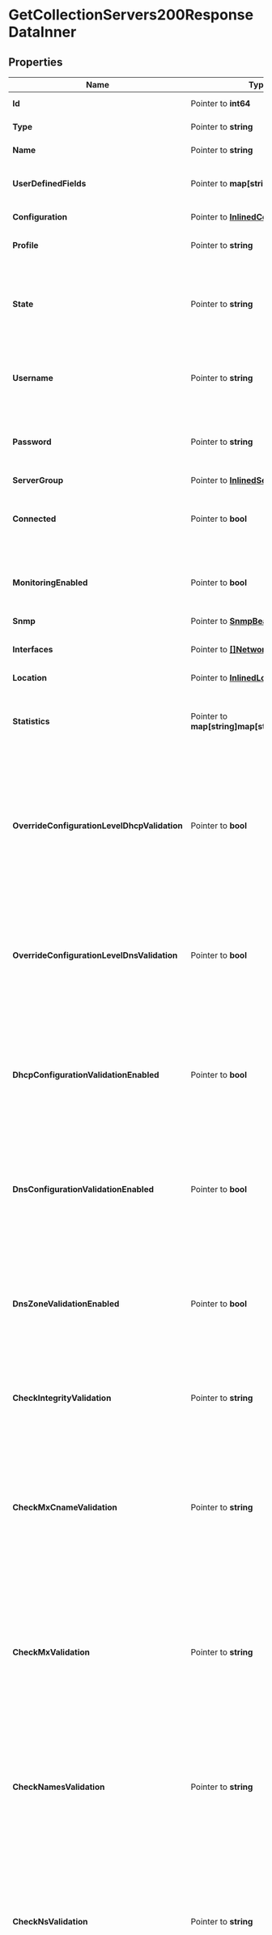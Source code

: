 # GetCollectionServers200ResponseDataInner

## Properties

Name | Type | Description | Notes
------------ | ------------- | ------------- | -------------
**Id** | Pointer to **int64** | The resource identifier. | [optional] 
**Type** | Pointer to **string** | The resource type. | [optional] 
**Name** | Pointer to **string** | The name of the resource. | [optional] 
**UserDefinedFields** | Pointer to **map[string]string** | User-defined fields set for the resource. | [optional] 
**Configuration** | Pointer to [**InlinedConfiguration**](InlinedConfiguration.md) |  | [optional] [readonly] 
**Profile** | Pointer to **string** | The profile of the server. | [optional] 
**State** | Pointer to **string** | The current state of the server, indicating whether the server is enabled or disabled. | [optional] 
**Username** | Pointer to **string** | The username used to authenticate with the server. | [optional] 
**Password** | Pointer to **string** | The password used to authenticate with the server. | [optional] 
**ServerGroup** | Pointer to [**InlinedServerGroup**](InlinedServerGroup.md) |  | [optional] 
**Connected** | Pointer to **bool** | Indicates whether the server is connected to Address Manager. | [optional] 
**MonitoringEnabled** | Pointer to **bool** | Indicates whether monitoring service is enabled on the server. | [optional] 
**Snmp** | Pointer to [**SnmpBean**](SnmpBean.md) |  | [optional] 
**Interfaces** | Pointer to [**[]NetworkInterface**](NetworkInterface.md) | The list of network interfaces of the server. | [optional] 
**Location** | Pointer to [**InlinedLocation**](InlinedLocation.md) |  | [optional] 
**Statistics** | Pointer to **map[string]map[string]interface{}** | Displays statistics information collected from the monitoring service. | [optional] [readonly] 
**OverrideConfigurationLevelDhcpValidation** | Pointer to **bool** | Indicates whether DHCP deployment validation settings configured at the configuration level are overridden at the server level. | [optional] 
**OverrideConfigurationLevelDnsValidation** | Pointer to **bool** | Indicates whether DNS deployment validation settings configured at the configuration level are overridden at the server level. | [optional] 
**DhcpConfigurationValidationEnabled** | Pointer to **bool** | Indicates whether the syntax of the dhcpd.conf file is validated prior to deployment from Address Manager. | [optional] 
**DnsConfigurationValidationEnabled** | Pointer to **bool** | Indicates whether the syntax of the named.conf file is validated prior to deployment from Address Manager. | [optional] 
**DnsZoneValidationEnabled** | Pointer to **bool** | Indicates whether the syntax of each DNS zone file is validated prior to deployment from Address Manager. | [optional] 
**CheckIntegrityValidation** | Pointer to **string** | The method for which the syntax checks of the DNS zone file is checked. | [optional] 
**CheckMxCnameValidation** | Pointer to **string** | Checks if MX records point to a CNAME record rather than an A or AAAA, and determines how Address Manager handles conditions found by the check. | [optional] 
**CheckMxValidation** | Pointer to **string** | Checks if MX records point to an IP address rather than an A or AAAA, and determines how Address Manager handles conditions found by the check. | [optional] 
**CheckNamesValidation** | Pointer to **string** | Checks the names within the DNS zone files and determines how Address Manager handles conditions found by the check. | [optional] 
**CheckNsValidation** | Pointer to **string** | Checks if NS records point to an IP address rather than an A or AAAA, and determines how Address Manager handles conditions found by the check. | [optional] 
**CheckSrvCnameValidation** | Pointer to **string** | Checks if SRV records point to a CNAME record rather than an A or AAAA, and determines how Address Manager handles conditions found by the check. | [optional] 
**CheckWildcardValidation** | Pointer to **string** | Checks for wildcards in zone names that don&#39;t appear as the last segment of a zone name, and determines how Address Manager handles conditions found by the check. | [optional] 
**PrivateAddress** | Pointer to **string** | The private IP address of the server. | [optional] 
**EncryptedNotificationsEnabled** | Pointer to **bool** | Indicates whether notifications are encrypted between Address Manager and the DNS/DHCP Server | [optional] 
**ManagementUrl** | Pointer to **string** | Specifies the management URL for an F5 LTM or GTM server. | [optional] 
**SelfIpAddress** | Pointer to **string** | Specifies the self URL for an F5 GTM server. | [optional] 
**HaBackboneEnabled** | Pointer to **bool** | Indicates whether a backbone is enabled between nodes of a high-availability pair. | [optional] 
**HaPingAddress** | Pointer to **string** | Sets the ping address of the high-availability pair. | [optional] 
**DhcpServicePrincipal** | Pointer to [**InlinedKerberosServicePrincipal**](InlinedKerberosServicePrincipal.md) |  | [optional] 
**DnsServicePrincipal** | Pointer to [**InlinedKerberosServicePrincipal**](InlinedKerberosServicePrincipal.md) |  | [optional] 
**InheritedFields** | Pointer to **[]string** |  | [optional] [readonly] 
**ActiveServer** | Pointer to [**InlinedServer**](InlinedServer.md) |  | [optional] 
**PassiveServer** | Pointer to [**InlinedServer**](InlinedServer.md) |  | [optional] 
**DedicatedManagementEnabled** | Pointer to **bool** | Indicates whether dedicated management is enabled on the server. | [optional] 
**HaRole** | Pointer to **string** |  | [optional] [readonly] 
**HaPeerConnectionState** | Pointer to **string** |  | [optional] [readonly] 
**HaDiskState** | Pointer to **string** |  | [optional] [readonly] 
**HsmSupportEnabled** | Pointer to **bool** | Indicates whether HSM is enabled on the server. | [optional] 
**InterfaceRedundancyEnabled** | Pointer to **bool** | Indicates whether interface redundancy is enabled on the server. | [optional] 
**Links** | Pointer to [**ResourceLinks**](ResourceLinks.md) |  | [optional] 

## Methods

### NewGetCollectionServers200ResponseDataInner

`func NewGetCollectionServers200ResponseDataInner() *GetCollectionServers200ResponseDataInner`

NewGetCollectionServers200ResponseDataInner instantiates a new GetCollectionServers200ResponseDataInner object
This constructor will assign default values to properties that have it defined,
and makes sure properties required by API are set, but the set of arguments
will change when the set of required properties is changed

### NewGetCollectionServers200ResponseDataInnerWithDefaults

`func NewGetCollectionServers200ResponseDataInnerWithDefaults() *GetCollectionServers200ResponseDataInner`

NewGetCollectionServers200ResponseDataInnerWithDefaults instantiates a new GetCollectionServers200ResponseDataInner object
This constructor will only assign default values to properties that have it defined,
but it doesn't guarantee that properties required by API are set

### GetId

`func (o *GetCollectionServers200ResponseDataInner) GetId() int64`

GetId returns the Id field if non-nil, zero value otherwise.

### GetIdOk

`func (o *GetCollectionServers200ResponseDataInner) GetIdOk() (*int64, bool)`

GetIdOk returns a tuple with the Id field if it's non-nil, zero value otherwise
and a boolean to check if the value has been set.

### SetId

`func (o *GetCollectionServers200ResponseDataInner) SetId(v int64)`

SetId sets Id field to given value.

### HasId

`func (o *GetCollectionServers200ResponseDataInner) HasId() bool`

HasId returns a boolean if a field has been set.

### GetType

`func (o *GetCollectionServers200ResponseDataInner) GetType() string`

GetType returns the Type field if non-nil, zero value otherwise.

### GetTypeOk

`func (o *GetCollectionServers200ResponseDataInner) GetTypeOk() (*string, bool)`

GetTypeOk returns a tuple with the Type field if it's non-nil, zero value otherwise
and a boolean to check if the value has been set.

### SetType

`func (o *GetCollectionServers200ResponseDataInner) SetType(v string)`

SetType sets Type field to given value.

### HasType

`func (o *GetCollectionServers200ResponseDataInner) HasType() bool`

HasType returns a boolean if a field has been set.

### GetName

`func (o *GetCollectionServers200ResponseDataInner) GetName() string`

GetName returns the Name field if non-nil, zero value otherwise.

### GetNameOk

`func (o *GetCollectionServers200ResponseDataInner) GetNameOk() (*string, bool)`

GetNameOk returns a tuple with the Name field if it's non-nil, zero value otherwise
and a boolean to check if the value has been set.

### SetName

`func (o *GetCollectionServers200ResponseDataInner) SetName(v string)`

SetName sets Name field to given value.

### HasName

`func (o *GetCollectionServers200ResponseDataInner) HasName() bool`

HasName returns a boolean if a field has been set.

### GetUserDefinedFields

`func (o *GetCollectionServers200ResponseDataInner) GetUserDefinedFields() map[string]string`

GetUserDefinedFields returns the UserDefinedFields field if non-nil, zero value otherwise.

### GetUserDefinedFieldsOk

`func (o *GetCollectionServers200ResponseDataInner) GetUserDefinedFieldsOk() (*map[string]string, bool)`

GetUserDefinedFieldsOk returns a tuple with the UserDefinedFields field if it's non-nil, zero value otherwise
and a boolean to check if the value has been set.

### SetUserDefinedFields

`func (o *GetCollectionServers200ResponseDataInner) SetUserDefinedFields(v map[string]string)`

SetUserDefinedFields sets UserDefinedFields field to given value.

### HasUserDefinedFields

`func (o *GetCollectionServers200ResponseDataInner) HasUserDefinedFields() bool`

HasUserDefinedFields returns a boolean if a field has been set.

### GetConfiguration

`func (o *GetCollectionServers200ResponseDataInner) GetConfiguration() InlinedConfiguration`

GetConfiguration returns the Configuration field if non-nil, zero value otherwise.

### GetConfigurationOk

`func (o *GetCollectionServers200ResponseDataInner) GetConfigurationOk() (*InlinedConfiguration, bool)`

GetConfigurationOk returns a tuple with the Configuration field if it's non-nil, zero value otherwise
and a boolean to check if the value has been set.

### SetConfiguration

`func (o *GetCollectionServers200ResponseDataInner) SetConfiguration(v InlinedConfiguration)`

SetConfiguration sets Configuration field to given value.

### HasConfiguration

`func (o *GetCollectionServers200ResponseDataInner) HasConfiguration() bool`

HasConfiguration returns a boolean if a field has been set.

### GetProfile

`func (o *GetCollectionServers200ResponseDataInner) GetProfile() string`

GetProfile returns the Profile field if non-nil, zero value otherwise.

### GetProfileOk

`func (o *GetCollectionServers200ResponseDataInner) GetProfileOk() (*string, bool)`

GetProfileOk returns a tuple with the Profile field if it's non-nil, zero value otherwise
and a boolean to check if the value has been set.

### SetProfile

`func (o *GetCollectionServers200ResponseDataInner) SetProfile(v string)`

SetProfile sets Profile field to given value.

### HasProfile

`func (o *GetCollectionServers200ResponseDataInner) HasProfile() bool`

HasProfile returns a boolean if a field has been set.

### GetState

`func (o *GetCollectionServers200ResponseDataInner) GetState() string`

GetState returns the State field if non-nil, zero value otherwise.

### GetStateOk

`func (o *GetCollectionServers200ResponseDataInner) GetStateOk() (*string, bool)`

GetStateOk returns a tuple with the State field if it's non-nil, zero value otherwise
and a boolean to check if the value has been set.

### SetState

`func (o *GetCollectionServers200ResponseDataInner) SetState(v string)`

SetState sets State field to given value.

### HasState

`func (o *GetCollectionServers200ResponseDataInner) HasState() bool`

HasState returns a boolean if a field has been set.

### GetUsername

`func (o *GetCollectionServers200ResponseDataInner) GetUsername() string`

GetUsername returns the Username field if non-nil, zero value otherwise.

### GetUsernameOk

`func (o *GetCollectionServers200ResponseDataInner) GetUsernameOk() (*string, bool)`

GetUsernameOk returns a tuple with the Username field if it's non-nil, zero value otherwise
and a boolean to check if the value has been set.

### SetUsername

`func (o *GetCollectionServers200ResponseDataInner) SetUsername(v string)`

SetUsername sets Username field to given value.

### HasUsername

`func (o *GetCollectionServers200ResponseDataInner) HasUsername() bool`

HasUsername returns a boolean if a field has been set.

### GetPassword

`func (o *GetCollectionServers200ResponseDataInner) GetPassword() string`

GetPassword returns the Password field if non-nil, zero value otherwise.

### GetPasswordOk

`func (o *GetCollectionServers200ResponseDataInner) GetPasswordOk() (*string, bool)`

GetPasswordOk returns a tuple with the Password field if it's non-nil, zero value otherwise
and a boolean to check if the value has been set.

### SetPassword

`func (o *GetCollectionServers200ResponseDataInner) SetPassword(v string)`

SetPassword sets Password field to given value.

### HasPassword

`func (o *GetCollectionServers200ResponseDataInner) HasPassword() bool`

HasPassword returns a boolean if a field has been set.

### GetServerGroup

`func (o *GetCollectionServers200ResponseDataInner) GetServerGroup() InlinedServerGroup`

GetServerGroup returns the ServerGroup field if non-nil, zero value otherwise.

### GetServerGroupOk

`func (o *GetCollectionServers200ResponseDataInner) GetServerGroupOk() (*InlinedServerGroup, bool)`

GetServerGroupOk returns a tuple with the ServerGroup field if it's non-nil, zero value otherwise
and a boolean to check if the value has been set.

### SetServerGroup

`func (o *GetCollectionServers200ResponseDataInner) SetServerGroup(v InlinedServerGroup)`

SetServerGroup sets ServerGroup field to given value.

### HasServerGroup

`func (o *GetCollectionServers200ResponseDataInner) HasServerGroup() bool`

HasServerGroup returns a boolean if a field has been set.

### GetConnected

`func (o *GetCollectionServers200ResponseDataInner) GetConnected() bool`

GetConnected returns the Connected field if non-nil, zero value otherwise.

### GetConnectedOk

`func (o *GetCollectionServers200ResponseDataInner) GetConnectedOk() (*bool, bool)`

GetConnectedOk returns a tuple with the Connected field if it's non-nil, zero value otherwise
and a boolean to check if the value has been set.

### SetConnected

`func (o *GetCollectionServers200ResponseDataInner) SetConnected(v bool)`

SetConnected sets Connected field to given value.

### HasConnected

`func (o *GetCollectionServers200ResponseDataInner) HasConnected() bool`

HasConnected returns a boolean if a field has been set.

### GetMonitoringEnabled

`func (o *GetCollectionServers200ResponseDataInner) GetMonitoringEnabled() bool`

GetMonitoringEnabled returns the MonitoringEnabled field if non-nil, zero value otherwise.

### GetMonitoringEnabledOk

`func (o *GetCollectionServers200ResponseDataInner) GetMonitoringEnabledOk() (*bool, bool)`

GetMonitoringEnabledOk returns a tuple with the MonitoringEnabled field if it's non-nil, zero value otherwise
and a boolean to check if the value has been set.

### SetMonitoringEnabled

`func (o *GetCollectionServers200ResponseDataInner) SetMonitoringEnabled(v bool)`

SetMonitoringEnabled sets MonitoringEnabled field to given value.

### HasMonitoringEnabled

`func (o *GetCollectionServers200ResponseDataInner) HasMonitoringEnabled() bool`

HasMonitoringEnabled returns a boolean if a field has been set.

### GetSnmp

`func (o *GetCollectionServers200ResponseDataInner) GetSnmp() SnmpBean`

GetSnmp returns the Snmp field if non-nil, zero value otherwise.

### GetSnmpOk

`func (o *GetCollectionServers200ResponseDataInner) GetSnmpOk() (*SnmpBean, bool)`

GetSnmpOk returns a tuple with the Snmp field if it's non-nil, zero value otherwise
and a boolean to check if the value has been set.

### SetSnmp

`func (o *GetCollectionServers200ResponseDataInner) SetSnmp(v SnmpBean)`

SetSnmp sets Snmp field to given value.

### HasSnmp

`func (o *GetCollectionServers200ResponseDataInner) HasSnmp() bool`

HasSnmp returns a boolean if a field has been set.

### GetInterfaces

`func (o *GetCollectionServers200ResponseDataInner) GetInterfaces() []NetworkInterface`

GetInterfaces returns the Interfaces field if non-nil, zero value otherwise.

### GetInterfacesOk

`func (o *GetCollectionServers200ResponseDataInner) GetInterfacesOk() (*[]NetworkInterface, bool)`

GetInterfacesOk returns a tuple with the Interfaces field if it's non-nil, zero value otherwise
and a boolean to check if the value has been set.

### SetInterfaces

`func (o *GetCollectionServers200ResponseDataInner) SetInterfaces(v []NetworkInterface)`

SetInterfaces sets Interfaces field to given value.

### HasInterfaces

`func (o *GetCollectionServers200ResponseDataInner) HasInterfaces() bool`

HasInterfaces returns a boolean if a field has been set.

### GetLocation

`func (o *GetCollectionServers200ResponseDataInner) GetLocation() InlinedLocation`

GetLocation returns the Location field if non-nil, zero value otherwise.

### GetLocationOk

`func (o *GetCollectionServers200ResponseDataInner) GetLocationOk() (*InlinedLocation, bool)`

GetLocationOk returns a tuple with the Location field if it's non-nil, zero value otherwise
and a boolean to check if the value has been set.

### SetLocation

`func (o *GetCollectionServers200ResponseDataInner) SetLocation(v InlinedLocation)`

SetLocation sets Location field to given value.

### HasLocation

`func (o *GetCollectionServers200ResponseDataInner) HasLocation() bool`

HasLocation returns a boolean if a field has been set.

### GetStatistics

`func (o *GetCollectionServers200ResponseDataInner) GetStatistics() map[string]map[string]interface{}`

GetStatistics returns the Statistics field if non-nil, zero value otherwise.

### GetStatisticsOk

`func (o *GetCollectionServers200ResponseDataInner) GetStatisticsOk() (*map[string]map[string]interface{}, bool)`

GetStatisticsOk returns a tuple with the Statistics field if it's non-nil, zero value otherwise
and a boolean to check if the value has been set.

### SetStatistics

`func (o *GetCollectionServers200ResponseDataInner) SetStatistics(v map[string]map[string]interface{})`

SetStatistics sets Statistics field to given value.

### HasStatistics

`func (o *GetCollectionServers200ResponseDataInner) HasStatistics() bool`

HasStatistics returns a boolean if a field has been set.

### GetOverrideConfigurationLevelDhcpValidation

`func (o *GetCollectionServers200ResponseDataInner) GetOverrideConfigurationLevelDhcpValidation() bool`

GetOverrideConfigurationLevelDhcpValidation returns the OverrideConfigurationLevelDhcpValidation field if non-nil, zero value otherwise.

### GetOverrideConfigurationLevelDhcpValidationOk

`func (o *GetCollectionServers200ResponseDataInner) GetOverrideConfigurationLevelDhcpValidationOk() (*bool, bool)`

GetOverrideConfigurationLevelDhcpValidationOk returns a tuple with the OverrideConfigurationLevelDhcpValidation field if it's non-nil, zero value otherwise
and a boolean to check if the value has been set.

### SetOverrideConfigurationLevelDhcpValidation

`func (o *GetCollectionServers200ResponseDataInner) SetOverrideConfigurationLevelDhcpValidation(v bool)`

SetOverrideConfigurationLevelDhcpValidation sets OverrideConfigurationLevelDhcpValidation field to given value.

### HasOverrideConfigurationLevelDhcpValidation

`func (o *GetCollectionServers200ResponseDataInner) HasOverrideConfigurationLevelDhcpValidation() bool`

HasOverrideConfigurationLevelDhcpValidation returns a boolean if a field has been set.

### GetOverrideConfigurationLevelDnsValidation

`func (o *GetCollectionServers200ResponseDataInner) GetOverrideConfigurationLevelDnsValidation() bool`

GetOverrideConfigurationLevelDnsValidation returns the OverrideConfigurationLevelDnsValidation field if non-nil, zero value otherwise.

### GetOverrideConfigurationLevelDnsValidationOk

`func (o *GetCollectionServers200ResponseDataInner) GetOverrideConfigurationLevelDnsValidationOk() (*bool, bool)`

GetOverrideConfigurationLevelDnsValidationOk returns a tuple with the OverrideConfigurationLevelDnsValidation field if it's non-nil, zero value otherwise
and a boolean to check if the value has been set.

### SetOverrideConfigurationLevelDnsValidation

`func (o *GetCollectionServers200ResponseDataInner) SetOverrideConfigurationLevelDnsValidation(v bool)`

SetOverrideConfigurationLevelDnsValidation sets OverrideConfigurationLevelDnsValidation field to given value.

### HasOverrideConfigurationLevelDnsValidation

`func (o *GetCollectionServers200ResponseDataInner) HasOverrideConfigurationLevelDnsValidation() bool`

HasOverrideConfigurationLevelDnsValidation returns a boolean if a field has been set.

### GetDhcpConfigurationValidationEnabled

`func (o *GetCollectionServers200ResponseDataInner) GetDhcpConfigurationValidationEnabled() bool`

GetDhcpConfigurationValidationEnabled returns the DhcpConfigurationValidationEnabled field if non-nil, zero value otherwise.

### GetDhcpConfigurationValidationEnabledOk

`func (o *GetCollectionServers200ResponseDataInner) GetDhcpConfigurationValidationEnabledOk() (*bool, bool)`

GetDhcpConfigurationValidationEnabledOk returns a tuple with the DhcpConfigurationValidationEnabled field if it's non-nil, zero value otherwise
and a boolean to check if the value has been set.

### SetDhcpConfigurationValidationEnabled

`func (o *GetCollectionServers200ResponseDataInner) SetDhcpConfigurationValidationEnabled(v bool)`

SetDhcpConfigurationValidationEnabled sets DhcpConfigurationValidationEnabled field to given value.

### HasDhcpConfigurationValidationEnabled

`func (o *GetCollectionServers200ResponseDataInner) HasDhcpConfigurationValidationEnabled() bool`

HasDhcpConfigurationValidationEnabled returns a boolean if a field has been set.

### GetDnsConfigurationValidationEnabled

`func (o *GetCollectionServers200ResponseDataInner) GetDnsConfigurationValidationEnabled() bool`

GetDnsConfigurationValidationEnabled returns the DnsConfigurationValidationEnabled field if non-nil, zero value otherwise.

### GetDnsConfigurationValidationEnabledOk

`func (o *GetCollectionServers200ResponseDataInner) GetDnsConfigurationValidationEnabledOk() (*bool, bool)`

GetDnsConfigurationValidationEnabledOk returns a tuple with the DnsConfigurationValidationEnabled field if it's non-nil, zero value otherwise
and a boolean to check if the value has been set.

### SetDnsConfigurationValidationEnabled

`func (o *GetCollectionServers200ResponseDataInner) SetDnsConfigurationValidationEnabled(v bool)`

SetDnsConfigurationValidationEnabled sets DnsConfigurationValidationEnabled field to given value.

### HasDnsConfigurationValidationEnabled

`func (o *GetCollectionServers200ResponseDataInner) HasDnsConfigurationValidationEnabled() bool`

HasDnsConfigurationValidationEnabled returns a boolean if a field has been set.

### GetDnsZoneValidationEnabled

`func (o *GetCollectionServers200ResponseDataInner) GetDnsZoneValidationEnabled() bool`

GetDnsZoneValidationEnabled returns the DnsZoneValidationEnabled field if non-nil, zero value otherwise.

### GetDnsZoneValidationEnabledOk

`func (o *GetCollectionServers200ResponseDataInner) GetDnsZoneValidationEnabledOk() (*bool, bool)`

GetDnsZoneValidationEnabledOk returns a tuple with the DnsZoneValidationEnabled field if it's non-nil, zero value otherwise
and a boolean to check if the value has been set.

### SetDnsZoneValidationEnabled

`func (o *GetCollectionServers200ResponseDataInner) SetDnsZoneValidationEnabled(v bool)`

SetDnsZoneValidationEnabled sets DnsZoneValidationEnabled field to given value.

### HasDnsZoneValidationEnabled

`func (o *GetCollectionServers200ResponseDataInner) HasDnsZoneValidationEnabled() bool`

HasDnsZoneValidationEnabled returns a boolean if a field has been set.

### GetCheckIntegrityValidation

`func (o *GetCollectionServers200ResponseDataInner) GetCheckIntegrityValidation() string`

GetCheckIntegrityValidation returns the CheckIntegrityValidation field if non-nil, zero value otherwise.

### GetCheckIntegrityValidationOk

`func (o *GetCollectionServers200ResponseDataInner) GetCheckIntegrityValidationOk() (*string, bool)`

GetCheckIntegrityValidationOk returns a tuple with the CheckIntegrityValidation field if it's non-nil, zero value otherwise
and a boolean to check if the value has been set.

### SetCheckIntegrityValidation

`func (o *GetCollectionServers200ResponseDataInner) SetCheckIntegrityValidation(v string)`

SetCheckIntegrityValidation sets CheckIntegrityValidation field to given value.

### HasCheckIntegrityValidation

`func (o *GetCollectionServers200ResponseDataInner) HasCheckIntegrityValidation() bool`

HasCheckIntegrityValidation returns a boolean if a field has been set.

### GetCheckMxCnameValidation

`func (o *GetCollectionServers200ResponseDataInner) GetCheckMxCnameValidation() string`

GetCheckMxCnameValidation returns the CheckMxCnameValidation field if non-nil, zero value otherwise.

### GetCheckMxCnameValidationOk

`func (o *GetCollectionServers200ResponseDataInner) GetCheckMxCnameValidationOk() (*string, bool)`

GetCheckMxCnameValidationOk returns a tuple with the CheckMxCnameValidation field if it's non-nil, zero value otherwise
and a boolean to check if the value has been set.

### SetCheckMxCnameValidation

`func (o *GetCollectionServers200ResponseDataInner) SetCheckMxCnameValidation(v string)`

SetCheckMxCnameValidation sets CheckMxCnameValidation field to given value.

### HasCheckMxCnameValidation

`func (o *GetCollectionServers200ResponseDataInner) HasCheckMxCnameValidation() bool`

HasCheckMxCnameValidation returns a boolean if a field has been set.

### GetCheckMxValidation

`func (o *GetCollectionServers200ResponseDataInner) GetCheckMxValidation() string`

GetCheckMxValidation returns the CheckMxValidation field if non-nil, zero value otherwise.

### GetCheckMxValidationOk

`func (o *GetCollectionServers200ResponseDataInner) GetCheckMxValidationOk() (*string, bool)`

GetCheckMxValidationOk returns a tuple with the CheckMxValidation field if it's non-nil, zero value otherwise
and a boolean to check if the value has been set.

### SetCheckMxValidation

`func (o *GetCollectionServers200ResponseDataInner) SetCheckMxValidation(v string)`

SetCheckMxValidation sets CheckMxValidation field to given value.

### HasCheckMxValidation

`func (o *GetCollectionServers200ResponseDataInner) HasCheckMxValidation() bool`

HasCheckMxValidation returns a boolean if a field has been set.

### GetCheckNamesValidation

`func (o *GetCollectionServers200ResponseDataInner) GetCheckNamesValidation() string`

GetCheckNamesValidation returns the CheckNamesValidation field if non-nil, zero value otherwise.

### GetCheckNamesValidationOk

`func (o *GetCollectionServers200ResponseDataInner) GetCheckNamesValidationOk() (*string, bool)`

GetCheckNamesValidationOk returns a tuple with the CheckNamesValidation field if it's non-nil, zero value otherwise
and a boolean to check if the value has been set.

### SetCheckNamesValidation

`func (o *GetCollectionServers200ResponseDataInner) SetCheckNamesValidation(v string)`

SetCheckNamesValidation sets CheckNamesValidation field to given value.

### HasCheckNamesValidation

`func (o *GetCollectionServers200ResponseDataInner) HasCheckNamesValidation() bool`

HasCheckNamesValidation returns a boolean if a field has been set.

### GetCheckNsValidation

`func (o *GetCollectionServers200ResponseDataInner) GetCheckNsValidation() string`

GetCheckNsValidation returns the CheckNsValidation field if non-nil, zero value otherwise.

### GetCheckNsValidationOk

`func (o *GetCollectionServers200ResponseDataInner) GetCheckNsValidationOk() (*string, bool)`

GetCheckNsValidationOk returns a tuple with the CheckNsValidation field if it's non-nil, zero value otherwise
and a boolean to check if the value has been set.

### SetCheckNsValidation

`func (o *GetCollectionServers200ResponseDataInner) SetCheckNsValidation(v string)`

SetCheckNsValidation sets CheckNsValidation field to given value.

### HasCheckNsValidation

`func (o *GetCollectionServers200ResponseDataInner) HasCheckNsValidation() bool`

HasCheckNsValidation returns a boolean if a field has been set.

### GetCheckSrvCnameValidation

`func (o *GetCollectionServers200ResponseDataInner) GetCheckSrvCnameValidation() string`

GetCheckSrvCnameValidation returns the CheckSrvCnameValidation field if non-nil, zero value otherwise.

### GetCheckSrvCnameValidationOk

`func (o *GetCollectionServers200ResponseDataInner) GetCheckSrvCnameValidationOk() (*string, bool)`

GetCheckSrvCnameValidationOk returns a tuple with the CheckSrvCnameValidation field if it's non-nil, zero value otherwise
and a boolean to check if the value has been set.

### SetCheckSrvCnameValidation

`func (o *GetCollectionServers200ResponseDataInner) SetCheckSrvCnameValidation(v string)`

SetCheckSrvCnameValidation sets CheckSrvCnameValidation field to given value.

### HasCheckSrvCnameValidation

`func (o *GetCollectionServers200ResponseDataInner) HasCheckSrvCnameValidation() bool`

HasCheckSrvCnameValidation returns a boolean if a field has been set.

### GetCheckWildcardValidation

`func (o *GetCollectionServers200ResponseDataInner) GetCheckWildcardValidation() string`

GetCheckWildcardValidation returns the CheckWildcardValidation field if non-nil, zero value otherwise.

### GetCheckWildcardValidationOk

`func (o *GetCollectionServers200ResponseDataInner) GetCheckWildcardValidationOk() (*string, bool)`

GetCheckWildcardValidationOk returns a tuple with the CheckWildcardValidation field if it's non-nil, zero value otherwise
and a boolean to check if the value has been set.

### SetCheckWildcardValidation

`func (o *GetCollectionServers200ResponseDataInner) SetCheckWildcardValidation(v string)`

SetCheckWildcardValidation sets CheckWildcardValidation field to given value.

### HasCheckWildcardValidation

`func (o *GetCollectionServers200ResponseDataInner) HasCheckWildcardValidation() bool`

HasCheckWildcardValidation returns a boolean if a field has been set.

### GetPrivateAddress

`func (o *GetCollectionServers200ResponseDataInner) GetPrivateAddress() string`

GetPrivateAddress returns the PrivateAddress field if non-nil, zero value otherwise.

### GetPrivateAddressOk

`func (o *GetCollectionServers200ResponseDataInner) GetPrivateAddressOk() (*string, bool)`

GetPrivateAddressOk returns a tuple with the PrivateAddress field if it's non-nil, zero value otherwise
and a boolean to check if the value has been set.

### SetPrivateAddress

`func (o *GetCollectionServers200ResponseDataInner) SetPrivateAddress(v string)`

SetPrivateAddress sets PrivateAddress field to given value.

### HasPrivateAddress

`func (o *GetCollectionServers200ResponseDataInner) HasPrivateAddress() bool`

HasPrivateAddress returns a boolean if a field has been set.

### GetEncryptedNotificationsEnabled

`func (o *GetCollectionServers200ResponseDataInner) GetEncryptedNotificationsEnabled() bool`

GetEncryptedNotificationsEnabled returns the EncryptedNotificationsEnabled field if non-nil, zero value otherwise.

### GetEncryptedNotificationsEnabledOk

`func (o *GetCollectionServers200ResponseDataInner) GetEncryptedNotificationsEnabledOk() (*bool, bool)`

GetEncryptedNotificationsEnabledOk returns a tuple with the EncryptedNotificationsEnabled field if it's non-nil, zero value otherwise
and a boolean to check if the value has been set.

### SetEncryptedNotificationsEnabled

`func (o *GetCollectionServers200ResponseDataInner) SetEncryptedNotificationsEnabled(v bool)`

SetEncryptedNotificationsEnabled sets EncryptedNotificationsEnabled field to given value.

### HasEncryptedNotificationsEnabled

`func (o *GetCollectionServers200ResponseDataInner) HasEncryptedNotificationsEnabled() bool`

HasEncryptedNotificationsEnabled returns a boolean if a field has been set.

### GetManagementUrl

`func (o *GetCollectionServers200ResponseDataInner) GetManagementUrl() string`

GetManagementUrl returns the ManagementUrl field if non-nil, zero value otherwise.

### GetManagementUrlOk

`func (o *GetCollectionServers200ResponseDataInner) GetManagementUrlOk() (*string, bool)`

GetManagementUrlOk returns a tuple with the ManagementUrl field if it's non-nil, zero value otherwise
and a boolean to check if the value has been set.

### SetManagementUrl

`func (o *GetCollectionServers200ResponseDataInner) SetManagementUrl(v string)`

SetManagementUrl sets ManagementUrl field to given value.

### HasManagementUrl

`func (o *GetCollectionServers200ResponseDataInner) HasManagementUrl() bool`

HasManagementUrl returns a boolean if a field has been set.

### GetSelfIpAddress

`func (o *GetCollectionServers200ResponseDataInner) GetSelfIpAddress() string`

GetSelfIpAddress returns the SelfIpAddress field if non-nil, zero value otherwise.

### GetSelfIpAddressOk

`func (o *GetCollectionServers200ResponseDataInner) GetSelfIpAddressOk() (*string, bool)`

GetSelfIpAddressOk returns a tuple with the SelfIpAddress field if it's non-nil, zero value otherwise
and a boolean to check if the value has been set.

### SetSelfIpAddress

`func (o *GetCollectionServers200ResponseDataInner) SetSelfIpAddress(v string)`

SetSelfIpAddress sets SelfIpAddress field to given value.

### HasSelfIpAddress

`func (o *GetCollectionServers200ResponseDataInner) HasSelfIpAddress() bool`

HasSelfIpAddress returns a boolean if a field has been set.

### GetHaBackboneEnabled

`func (o *GetCollectionServers200ResponseDataInner) GetHaBackboneEnabled() bool`

GetHaBackboneEnabled returns the HaBackboneEnabled field if non-nil, zero value otherwise.

### GetHaBackboneEnabledOk

`func (o *GetCollectionServers200ResponseDataInner) GetHaBackboneEnabledOk() (*bool, bool)`

GetHaBackboneEnabledOk returns a tuple with the HaBackboneEnabled field if it's non-nil, zero value otherwise
and a boolean to check if the value has been set.

### SetHaBackboneEnabled

`func (o *GetCollectionServers200ResponseDataInner) SetHaBackboneEnabled(v bool)`

SetHaBackboneEnabled sets HaBackboneEnabled field to given value.

### HasHaBackboneEnabled

`func (o *GetCollectionServers200ResponseDataInner) HasHaBackboneEnabled() bool`

HasHaBackboneEnabled returns a boolean if a field has been set.

### GetHaPingAddress

`func (o *GetCollectionServers200ResponseDataInner) GetHaPingAddress() string`

GetHaPingAddress returns the HaPingAddress field if non-nil, zero value otherwise.

### GetHaPingAddressOk

`func (o *GetCollectionServers200ResponseDataInner) GetHaPingAddressOk() (*string, bool)`

GetHaPingAddressOk returns a tuple with the HaPingAddress field if it's non-nil, zero value otherwise
and a boolean to check if the value has been set.

### SetHaPingAddress

`func (o *GetCollectionServers200ResponseDataInner) SetHaPingAddress(v string)`

SetHaPingAddress sets HaPingAddress field to given value.

### HasHaPingAddress

`func (o *GetCollectionServers200ResponseDataInner) HasHaPingAddress() bool`

HasHaPingAddress returns a boolean if a field has been set.

### GetDhcpServicePrincipal

`func (o *GetCollectionServers200ResponseDataInner) GetDhcpServicePrincipal() InlinedKerberosServicePrincipal`

GetDhcpServicePrincipal returns the DhcpServicePrincipal field if non-nil, zero value otherwise.

### GetDhcpServicePrincipalOk

`func (o *GetCollectionServers200ResponseDataInner) GetDhcpServicePrincipalOk() (*InlinedKerberosServicePrincipal, bool)`

GetDhcpServicePrincipalOk returns a tuple with the DhcpServicePrincipal field if it's non-nil, zero value otherwise
and a boolean to check if the value has been set.

### SetDhcpServicePrincipal

`func (o *GetCollectionServers200ResponseDataInner) SetDhcpServicePrincipal(v InlinedKerberosServicePrincipal)`

SetDhcpServicePrincipal sets DhcpServicePrincipal field to given value.

### HasDhcpServicePrincipal

`func (o *GetCollectionServers200ResponseDataInner) HasDhcpServicePrincipal() bool`

HasDhcpServicePrincipal returns a boolean if a field has been set.

### GetDnsServicePrincipal

`func (o *GetCollectionServers200ResponseDataInner) GetDnsServicePrincipal() InlinedKerberosServicePrincipal`

GetDnsServicePrincipal returns the DnsServicePrincipal field if non-nil, zero value otherwise.

### GetDnsServicePrincipalOk

`func (o *GetCollectionServers200ResponseDataInner) GetDnsServicePrincipalOk() (*InlinedKerberosServicePrincipal, bool)`

GetDnsServicePrincipalOk returns a tuple with the DnsServicePrincipal field if it's non-nil, zero value otherwise
and a boolean to check if the value has been set.

### SetDnsServicePrincipal

`func (o *GetCollectionServers200ResponseDataInner) SetDnsServicePrincipal(v InlinedKerberosServicePrincipal)`

SetDnsServicePrincipal sets DnsServicePrincipal field to given value.

### HasDnsServicePrincipal

`func (o *GetCollectionServers200ResponseDataInner) HasDnsServicePrincipal() bool`

HasDnsServicePrincipal returns a boolean if a field has been set.

### GetInheritedFields

`func (o *GetCollectionServers200ResponseDataInner) GetInheritedFields() []string`

GetInheritedFields returns the InheritedFields field if non-nil, zero value otherwise.

### GetInheritedFieldsOk

`func (o *GetCollectionServers200ResponseDataInner) GetInheritedFieldsOk() (*[]string, bool)`

GetInheritedFieldsOk returns a tuple with the InheritedFields field if it's non-nil, zero value otherwise
and a boolean to check if the value has been set.

### SetInheritedFields

`func (o *GetCollectionServers200ResponseDataInner) SetInheritedFields(v []string)`

SetInheritedFields sets InheritedFields field to given value.

### HasInheritedFields

`func (o *GetCollectionServers200ResponseDataInner) HasInheritedFields() bool`

HasInheritedFields returns a boolean if a field has been set.

### GetActiveServer

`func (o *GetCollectionServers200ResponseDataInner) GetActiveServer() InlinedServer`

GetActiveServer returns the ActiveServer field if non-nil, zero value otherwise.

### GetActiveServerOk

`func (o *GetCollectionServers200ResponseDataInner) GetActiveServerOk() (*InlinedServer, bool)`

GetActiveServerOk returns a tuple with the ActiveServer field if it's non-nil, zero value otherwise
and a boolean to check if the value has been set.

### SetActiveServer

`func (o *GetCollectionServers200ResponseDataInner) SetActiveServer(v InlinedServer)`

SetActiveServer sets ActiveServer field to given value.

### HasActiveServer

`func (o *GetCollectionServers200ResponseDataInner) HasActiveServer() bool`

HasActiveServer returns a boolean if a field has been set.

### GetPassiveServer

`func (o *GetCollectionServers200ResponseDataInner) GetPassiveServer() InlinedServer`

GetPassiveServer returns the PassiveServer field if non-nil, zero value otherwise.

### GetPassiveServerOk

`func (o *GetCollectionServers200ResponseDataInner) GetPassiveServerOk() (*InlinedServer, bool)`

GetPassiveServerOk returns a tuple with the PassiveServer field if it's non-nil, zero value otherwise
and a boolean to check if the value has been set.

### SetPassiveServer

`func (o *GetCollectionServers200ResponseDataInner) SetPassiveServer(v InlinedServer)`

SetPassiveServer sets PassiveServer field to given value.

### HasPassiveServer

`func (o *GetCollectionServers200ResponseDataInner) HasPassiveServer() bool`

HasPassiveServer returns a boolean if a field has been set.

### GetDedicatedManagementEnabled

`func (o *GetCollectionServers200ResponseDataInner) GetDedicatedManagementEnabled() bool`

GetDedicatedManagementEnabled returns the DedicatedManagementEnabled field if non-nil, zero value otherwise.

### GetDedicatedManagementEnabledOk

`func (o *GetCollectionServers200ResponseDataInner) GetDedicatedManagementEnabledOk() (*bool, bool)`

GetDedicatedManagementEnabledOk returns a tuple with the DedicatedManagementEnabled field if it's non-nil, zero value otherwise
and a boolean to check if the value has been set.

### SetDedicatedManagementEnabled

`func (o *GetCollectionServers200ResponseDataInner) SetDedicatedManagementEnabled(v bool)`

SetDedicatedManagementEnabled sets DedicatedManagementEnabled field to given value.

### HasDedicatedManagementEnabled

`func (o *GetCollectionServers200ResponseDataInner) HasDedicatedManagementEnabled() bool`

HasDedicatedManagementEnabled returns a boolean if a field has been set.

### GetHaRole

`func (o *GetCollectionServers200ResponseDataInner) GetHaRole() string`

GetHaRole returns the HaRole field if non-nil, zero value otherwise.

### GetHaRoleOk

`func (o *GetCollectionServers200ResponseDataInner) GetHaRoleOk() (*string, bool)`

GetHaRoleOk returns a tuple with the HaRole field if it's non-nil, zero value otherwise
and a boolean to check if the value has been set.

### SetHaRole

`func (o *GetCollectionServers200ResponseDataInner) SetHaRole(v string)`

SetHaRole sets HaRole field to given value.

### HasHaRole

`func (o *GetCollectionServers200ResponseDataInner) HasHaRole() bool`

HasHaRole returns a boolean if a field has been set.

### GetHaPeerConnectionState

`func (o *GetCollectionServers200ResponseDataInner) GetHaPeerConnectionState() string`

GetHaPeerConnectionState returns the HaPeerConnectionState field if non-nil, zero value otherwise.

### GetHaPeerConnectionStateOk

`func (o *GetCollectionServers200ResponseDataInner) GetHaPeerConnectionStateOk() (*string, bool)`

GetHaPeerConnectionStateOk returns a tuple with the HaPeerConnectionState field if it's non-nil, zero value otherwise
and a boolean to check if the value has been set.

### SetHaPeerConnectionState

`func (o *GetCollectionServers200ResponseDataInner) SetHaPeerConnectionState(v string)`

SetHaPeerConnectionState sets HaPeerConnectionState field to given value.

### HasHaPeerConnectionState

`func (o *GetCollectionServers200ResponseDataInner) HasHaPeerConnectionState() bool`

HasHaPeerConnectionState returns a boolean if a field has been set.

### GetHaDiskState

`func (o *GetCollectionServers200ResponseDataInner) GetHaDiskState() string`

GetHaDiskState returns the HaDiskState field if non-nil, zero value otherwise.

### GetHaDiskStateOk

`func (o *GetCollectionServers200ResponseDataInner) GetHaDiskStateOk() (*string, bool)`

GetHaDiskStateOk returns a tuple with the HaDiskState field if it's non-nil, zero value otherwise
and a boolean to check if the value has been set.

### SetHaDiskState

`func (o *GetCollectionServers200ResponseDataInner) SetHaDiskState(v string)`

SetHaDiskState sets HaDiskState field to given value.

### HasHaDiskState

`func (o *GetCollectionServers200ResponseDataInner) HasHaDiskState() bool`

HasHaDiskState returns a boolean if a field has been set.

### GetHsmSupportEnabled

`func (o *GetCollectionServers200ResponseDataInner) GetHsmSupportEnabled() bool`

GetHsmSupportEnabled returns the HsmSupportEnabled field if non-nil, zero value otherwise.

### GetHsmSupportEnabledOk

`func (o *GetCollectionServers200ResponseDataInner) GetHsmSupportEnabledOk() (*bool, bool)`

GetHsmSupportEnabledOk returns a tuple with the HsmSupportEnabled field if it's non-nil, zero value otherwise
and a boolean to check if the value has been set.

### SetHsmSupportEnabled

`func (o *GetCollectionServers200ResponseDataInner) SetHsmSupportEnabled(v bool)`

SetHsmSupportEnabled sets HsmSupportEnabled field to given value.

### HasHsmSupportEnabled

`func (o *GetCollectionServers200ResponseDataInner) HasHsmSupportEnabled() bool`

HasHsmSupportEnabled returns a boolean if a field has been set.

### GetInterfaceRedundancyEnabled

`func (o *GetCollectionServers200ResponseDataInner) GetInterfaceRedundancyEnabled() bool`

GetInterfaceRedundancyEnabled returns the InterfaceRedundancyEnabled field if non-nil, zero value otherwise.

### GetInterfaceRedundancyEnabledOk

`func (o *GetCollectionServers200ResponseDataInner) GetInterfaceRedundancyEnabledOk() (*bool, bool)`

GetInterfaceRedundancyEnabledOk returns a tuple with the InterfaceRedundancyEnabled field if it's non-nil, zero value otherwise
and a boolean to check if the value has been set.

### SetInterfaceRedundancyEnabled

`func (o *GetCollectionServers200ResponseDataInner) SetInterfaceRedundancyEnabled(v bool)`

SetInterfaceRedundancyEnabled sets InterfaceRedundancyEnabled field to given value.

### HasInterfaceRedundancyEnabled

`func (o *GetCollectionServers200ResponseDataInner) HasInterfaceRedundancyEnabled() bool`

HasInterfaceRedundancyEnabled returns a boolean if a field has been set.

### GetLinks

`func (o *GetCollectionServers200ResponseDataInner) GetLinks() ResourceLinks`

GetLinks returns the Links field if non-nil, zero value otherwise.

### GetLinksOk

`func (o *GetCollectionServers200ResponseDataInner) GetLinksOk() (*ResourceLinks, bool)`

GetLinksOk returns a tuple with the Links field if it's non-nil, zero value otherwise
and a boolean to check if the value has been set.

### SetLinks

`func (o *GetCollectionServers200ResponseDataInner) SetLinks(v ResourceLinks)`

SetLinks sets Links field to given value.

### HasLinks

`func (o *GetCollectionServers200ResponseDataInner) HasLinks() bool`

HasLinks returns a boolean if a field has been set.


[[Back to Model list]](../README.md#documentation-for-models) [[Back to API list]](../README.md#documentation-for-api-endpoints) [[Back to README]](../README.md)


